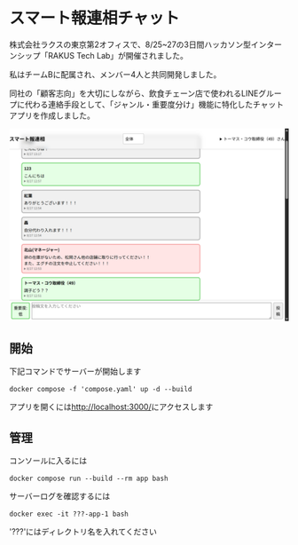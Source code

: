 # スマート報連相チャット

株式会社ラクスの東京第2オフィスで、8/25~27の3日間ハッカソン型インターンシップ「RAKUS Tech Lab」が開催されました。

私はチームBに配属され、メンバー4人と共同開発しました。

同社の「顧客志向」を大切にしながら、飲食チェーン店で使われるLINEグループに代わる連絡手段として、「ジャンル・重要度分け」機能に特化したチャットアプリを作成しました。

![screenshot-1](./screenshot-1.png)

## 開始

下記コマンドでサーバーが開始します

```
docker compose -f 'compose.yaml' up -d --build
```

アプリを開くには[http://localhost:3000/](http://localhost:3000/)にアクセスします

## 管理

コンソールに入るには

```
docker compose run --build --rm app bash
```

サーバーログを確認するには

```
docker exec -it ???-app-1 bash
```

'???'にはディレクトリ名を入れてください
